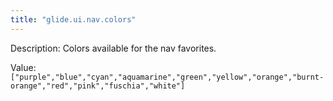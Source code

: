 ```yaml
---
title: "glide.ui.nav.colors"
---
```


Description: Colors available for the nav favorites.

Value: `["purple","blue","cyan","aquamarine","green","yellow","orange","burnt-orange","red","pink","fuschia","white"]`